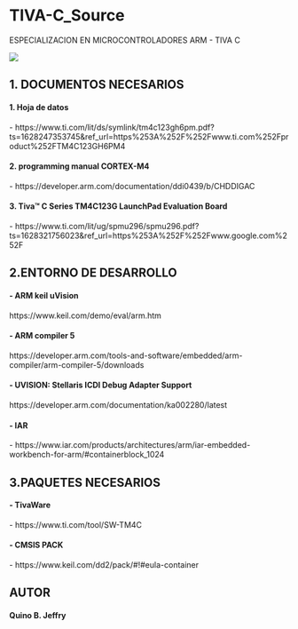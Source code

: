 # TIVA-C_Source
 ESPECIALIZACION EN MICROCONTROLADORES ARM - TIVA C

<img src="https://user-images.githubusercontent.com/47931397/128592547-d0ed1240-b36a-4172-88e8-b57462ea27a9.png">

<h2> 1. DOCUMENTOS NECESARIOS</h2>

<h4>1. Hoja de datos</h4>
- https://www.ti.com/lit/ds/symlink/tm4c123gh6pm.pdf?ts=1628247353745&ref_url=https%253A%252F%252Fwww.ti.com%252Fproduct%252FTM4C123GH6PM4
<h4>2. programming manual CORTEX-M4</h4>
- https://developer.arm.com/documentation/ddi0439/b/CHDDIGAC
<h4>3. Tiva™ C Series TM4C123G LaunchPad Evaluation Board</h4>
- https://www.ti.com/lit/ug/spmu296/spmu296.pdf?ts=1628321756023&ref_url=https%253A%252F%252Fwww.google.com%252F

 <h2>2.ENTORNO DE DESARROLLO</h2>
 <h4>- ARM keil uVision</h4></h4>
 https://www.keil.com/demo/eval/arm.htm
 <h4>- ARM compiler 5 </h4>
 https://developer.arm.com/tools-and-software/embedded/arm-compiler/arm-compiler-5/downloads
  <h4>- UVISION: Stellaris ICDI Debug Adapter Support</h4>
  https://developer.arm.com/documentation/ka002280/latest
 <h4>- IAR </h4>
 - https://www.iar.com/products/architectures/arm/iar-embedded-workbench-for-arm/#containerblock_1024
 
 <h2>3.PAQUETES NECESARIOS</h2>
  <h4>- TivaWare </h4>
 - https://www.ti.com/tool/SW-TM4C
   <h4>- CMSIS PACK </h4>
 - https://www.keil.com/dd2/pack/#!#eula-container

 <h2>AUTOR</h2>
 <h4> Quino B. Jeffry</h4>

